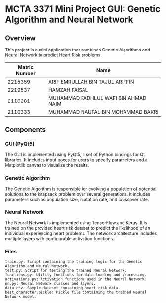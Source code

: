 # MCTA 3371 Mini Project GUI: Genetic Algorithm and Neural Network

## Overview

This project is a mini application that combines Genetic Algorithms and Neural Network to predict Heart Risk problems.

| Matric Number | Name                                 |
| ------------- | ------------------------------------ |
| 2215359       | ARIF EMRULLAH BIN TAJUL ARIFFIN      |
| 2219537       | HAMZAH FAISAL                        |
| 2116281       | MUHAMMAD FADHLUL WAFI BIN AHMAD NAIM |
| 2110333       | MUHAMMAD NAUFAL BIN MOHAMMAD BAKRI   |

## Components

### GUI (PyQt5)

The GUI is implemented using PyQt5, a set of Python bindings for Qt libraries. It includes input boxes for users to specify parameters and a Matplotlib canvas to visualize the results.

### Genetic Algorithm

The Genetic Algorithm is responsible for evolving a population of potential solutions to the knapsack problem over several generations. It includes parameters such as population size, mutation rate, and crossover rate.

### Neural Network

The Neural Network is implemented using TensorFlow and Keras. It is trained on the provided heart risk dataset to predict the likelihood of an individual experiencing heart problems. The network architecture includes multiple layers with configurable activation functions.

### Files

    train.py: Script containing the training logic for the Genetic Algorithm and Neural Network.
    test.py: Script for testing the trained Neural Network.
    functions.py: Utility functions for data loading and processing.
    activations.py: Activation functions used in the Neural Network.
    nn.py: Neural Network classes and layers.
    data.csv: Sample dataset containing heart risk data.
    best_character.pickle: Pickle file containing the trained Neural Network model.
